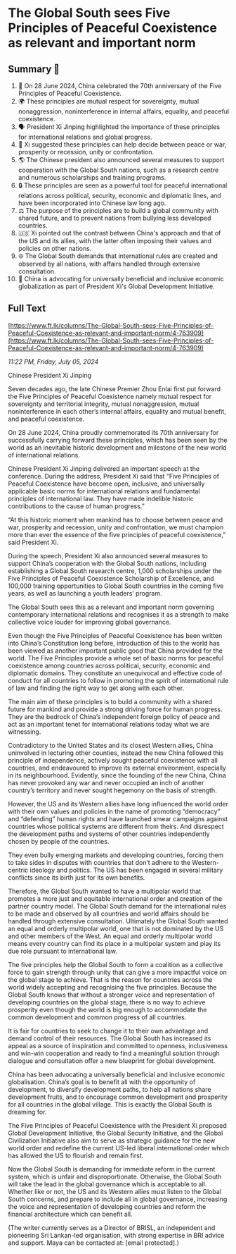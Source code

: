 # The Global South sees Five Principles of Peaceful Coexistence as relevant and important norm

## Summary 🤖

1. 📅 On 28 June 2024, China celebrated the 70th anniversary of the Five Principles of Peaceful Coexistence.
2. 🌍 These principles are mutual respect for sovereignty, mutual nonaggression, noninterference in internal affairs, equality, and peaceful coexistence.
3. 🗣️ President Xi Jinping highlighted the importance of these principles for international relations and global progress.
4. 🌱 Xi suggested these principles can help decide between peace or war, prosperity or recession, unity or confrontation.
5. 🌎 The Chinese president also announced several measures to support cooperation with the Global South nations, such as a research centre and numerous scholarships and training programs.
6. 🔒 These principles are seen as a powerful tool for peaceful international relations across political, security, economic and diplomatic lines, and have been incorporated into Chinese law long ago. 
7. ⚖️ The purpose of the principles are to build a global community with shared future, and to prevent nations from bullying less developed countries.
8. 🇺🇸 Xi pointed out the contrast between China's approach and that of the US and its allies, with the latter often imposing their values and policies on other nations.
9. 🌐 The Global South demands that international rules are created and observed by all nations, with affairs handled through extensive consultation.
10. 🎯 China is advocating for universally beneficial and inclusive economic globalization as part of President Xi's Global Development Initiative.


## Full Text

[https://www.ft.lk/columns/The-Global-South-sees-Five-Principles-of-Peaceful-Coexistence-as-relevant-and-important-norm/4-763909](https://www.ft.lk/columns/The-Global-South-sees-Five-Principles-of-Peaceful-Coexistence-as-relevant-and-important-norm/4-763909)

*11:22 PM, Friday, July 05, 2024*

Chinese President Xi Jinping

Seven decades ago, the late Chinese Premier Zhou Enlai first put forward the Five Principles of Peaceful Coexistence namely mutual respect for sovereignty and territorial integrity, mutual nonaggression, mutual noninterference in each other’s internal affairs, equality and mutual benefit, and peaceful coexistence.

On 28 June 2024, China proudly commemorated its 70th anniversary for successfully carrying forward these principles, which has been seen by the world as an inevitable historic development and milestone of the new world of international relations.

Chinese President Xi Jinping delivered an important speech at the conference. During the address, President Xi said that “Five Principles of Peaceful Coexistence have become open, inclusive, and universally applicable basic norms for international relations and fundamental principles of international law. They have made indelible historic contributions to the cause of human progress.”

“At this historic moment when mankind has to choose between peace and war, prosperity and recession, unity and confrontation, we must champion more than ever the essence of the five principles of peaceful coexistence,” said President Xi.

During the speech, President Xi also announced several measures to support China’s cooperation with the Global South nations, including establishing a Global South research centre, 1,000 scholarships under the Five Principles of Peaceful Coexistence Scholarship of Excellence, and 100,000 training opportunities to Global South countries in the coming five years, as well as launching a youth leaders’ program.

The Global South sees this as a relevant and important norm governing contemporary international relations and recognises it as a strength to make collective voice louder for improving global governance.

Even though the Five Principles of Peaceful Coexistence has been written into China’s Constitution long before, introduction of this to the world has been viewed as another important public good that China provided for the world. The Five Principles provide a whole set of basic norms for peaceful coexistence among countries across political, security, economic and diplomatic domains. They constitute an unequivocal and effective code of conduct for all countries to follow in promoting the spirit of international rule of law and finding the right way to get along with each other.

The main aim of these principles is to build a community with a shared future for mankind and provide a strong driving force for human progress. They are the bedrock of China’s independent foreign policy of peace and act as an important tenet for international relations today what we are witnessing.

Contradictory to the United States and its closest Western allies, China uninvolved in lecturing other counties, instead the new China followed this principle of independence, actively sought peaceful coexistence with all countries, and endeavoured to improve its external environment, especially in its neighbourhood. Evidently, since the founding of the new China, China has never provoked any war and never occupied an inch of another country’s territory and never sought hegemony on the basis of strength.

However, the US and its Western allies have long influenced the world order with their own values and policies in the name of promoting “democracy” and “defending” human rights and have launched smear campaigns against countries whose political systems are different from theirs. And disrespect the development paths and systems of other countries independently chosen by people of the countries.

They even bully emerging markets and developing countries, forcing them to take sides in disputes with countries that don’t adhere to the Western-centric ideology and politics. The US has been engaged in several military conflicts since its birth just for its own benefits.

Therefore, the Global South wanted to have a multipolar world that promotes a more just and equitable international order and creation of the partner country model. The Global South demand for the international rules to be made and observed by all countries and world affairs should be handled through extensive consultation. Ultimately the Global South wanted an equal and orderly multipolar world, one that is not dominated by the US and other members of the West. An equal and orderly multipolar world means every country can find its place in a multipolar system and play its due role pursuant to international law.

The five principles help the Global South to form a coalition as a collective force to gain strength through unity that can give a more impactful voice on the global stage to achieve. That is the reason for countries across the world widely accepting and recognising the five principles. Because the Global South knows that without a stronger voice and representation of developing countries on the global stage, there is no way to achieve prosperity even though the world is big enough to accommodate the common development and common progress of all countries.

It is fair for countries to seek to change it to their own advantage and demand control of their resources. The Global South has increased its appeal as a source of inspiration and committed to openness, inclusiveness and win-win cooperation and ready to find a meaningful solution through dialogue and consultation offer a new blueprint for global development.

China has been advocating a universally beneficial and inclusive economic globalisation. China’s goal is to benefit all with the opportunity of development, to diversify development paths, to help all nations share development fruits, and to encourage common development and prosperity for all countries in the global village. This is exactly the Global South is dreaming for.

The Five Principles of Peaceful Coexistence with the President Xi proposed Global Development Initiative, the Global Security Initiative, and the Global Civilization Initiative also aim to serve as strategic guidance for the new world order and redefine the current US-led liberal international order which has allowed the US to flourish and remain first.

Now the Global South is demanding for immediate reform in the current system, which is unfair and disproportionate. Otherwise, the Global South will take the lead in the global governance which is acceptable to all. Whether like or not, the US and its Western allies must listen to the Global South concerns, and prepare to include all in global governance, increasing the voice and representation of developing countries and reform the financial architecture which can benefit all.

(The writer currently serves as a Director of BRISL, an independent and pioneering Sri Lankan-led organisation, with strong expertise in BRI advice and support. Maya can be contacted at: [email protected].)

